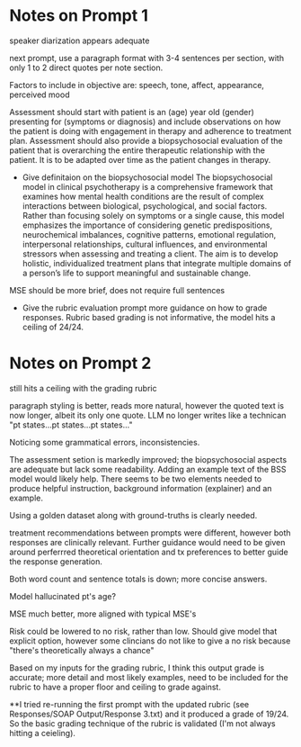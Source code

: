 
# Notes on Prompt 1
speaker diarization appears adequate

next prompt, use a paragraph format with 3-4 sentences per section, with only 1 to 2 direct quotes per note section. 

Factors to include in objective are: speech, tone, affect, appearance, perceived mood

Assessment should start with patient is an (age) year old (gender) presenting for (symptoms or diagnosis) and include observations on how the patient is doing with engagement in therapy and adherence to treatment plan. Assessment should also provide a biopsychosocial evaluation of the patient that is overarching the entire therapeutic relationship with the patient. It is to be adapted over time as the patient changes in therapy. 

- Give definitaion on the biopsychosocial model 
The biopsychosocial model in clinical psychotherapy is a comprehensive framework that examines how mental health conditions are the result of complex interactions between biological, psychological, and social factors. Rather than focusing solely on symptoms or a single cause, this model emphasizes the importance of considering genetic predispositions, neurochemical imbalances, cognitive patterns, emotional regulation, interpersonal relationships, cultural influences, and environmental stressors when assessing and treating a client. The aim is to develop holistic, individualized treatment plans that integrate multiple domains of a person’s life to support meaningful and sustainable change.

MSE should be more brief, does not require full sentences

- Give the rubric evaluation prompt more guidance on how to grade responses. Rubric based grading is not informative, the model hits a ceiling of 24/24. 

# Notes on Prompt 2
still hits a ceiling with the grading rubric
 
 paragraph styling is better, reads more natural, however the quoted text is now longer, albeit its only one quote. LLM no longer writes like a technican "pt states...pt states...pt states..."

 Noticing some grammatical errors, inconsistencies. 

 The assessment setion is markedly improved; the biopsychosocial aspects are adequate but lack some readability. Adding an example text of the BSS model would likely help. 
 There seems to be two elements needed to produce helpful instruction, background information (explainer) and an example. 

 Using a golden dataset along with ground-truths is clearly needed. 

 treatment recommendations between prompts were different, however both responses are clinically relevant. Further guidance would need to be given around perferrred theoretical orientation and tx preferences to better guide the response generation. 

 Both word count and sentence totals is down; more concise answers. 

 Model hallucinated pt's age?

 MSE much better, more aligned with typical MSE's

 Risk could be lowered to no risk, rather than low. Should give model that explicit option, however some clincians do not like to give a no risk because "there's theoretically always a chance"

 Based on my inputs for the grading rubric, I think this output grade is accurate; more detail and most likely examples, need to be included for the rubric to have a proper floor and ceiling to grade against. 

 **I tried re-running the first prompt with the updated rubric (see Responses/SOAP Output/Response 3.txt) and it produced a grade of 19/24. So the basic grading technique of the rubric is validated (I'm not always hitting a ceieling).